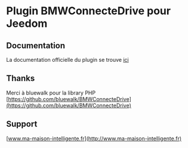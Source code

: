 # Plugin BMWConnecteDrive pour Jeedom #

## Documentation ##

La documentation officielle du plugin se trouve [ici](https://flabadens.github.io/BMWConnectedDrive/fr_FR/)

## Thanks ##

Merci à bluewalk pour la library PHP
[https://github.com/bluewalk/BMWConnecteDrive](https://github.com/bluewalk/BMWConnecteDrive)

## Support ##

[www.ma-maison-intelligente.fr](http://www.ma-maison-intelligente.fr)

